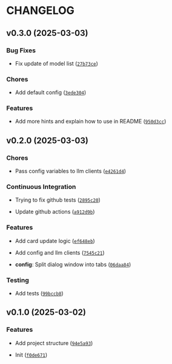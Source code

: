 # CHANGELOG


## v0.3.0 (2025-03-03)

### Bug Fixes

- Fix update of model list
  ([`27b73ce`](https://github.com/Rizhiy/anki-llm-card-fill/commit/27b73cebe95df2779c3c9a5685e9cc7180063076))

### Chores

- Add default config
  ([`3ede304`](https://github.com/Rizhiy/anki-llm-card-fill/commit/3ede3044c316110f0a942abd6de3569531c6e874))

### Features

- Add more hints and explain how to use in README
  ([`950d3cc`](https://github.com/Rizhiy/anki-llm-card-fill/commit/950d3cc3dc7a53466a914bcd75dca28f6d9e544b))


## v0.2.0 (2025-03-03)

### Chores

- Pass config variables to llm clients
  ([`e4261d4`](https://github.com/Rizhiy/anki-llm-card-fill/commit/e4261d463500e82621805a54278adc337ce93fe2))

### Continuous Integration

- Trying to fix github tests
  ([`2895c20`](https://github.com/Rizhiy/anki-llm-card-fill/commit/2895c200a70f6425373b531169d78ac27efbd04c))

- Update github actions
  ([`a912d9b`](https://github.com/Rizhiy/anki-llm-card-fill/commit/a912d9b0529921c15fa72076d51fbf78c8d80453))

### Features

- Add card update logic
  ([`ef648eb`](https://github.com/Rizhiy/anki-llm-card-fill/commit/ef648ebd0058925fe078044a8fde1443e12792ce))

- Add config and llm clients
  ([`7545c21`](https://github.com/Rizhiy/anki-llm-card-fill/commit/7545c2146bdbb93d637d60fa7a3c21aa92a8a521))

- **config**: Split dialog window into tabs
  ([`06daa84`](https://github.com/Rizhiy/anki-llm-card-fill/commit/06daa848b56f9722eacb0a0e2041f79257d44a68))

### Testing

- Add tests
  ([`99bccb8`](https://github.com/Rizhiy/anki-llm-card-fill/commit/99bccb8e65f3005a3878df2631fcddae28d00e10))


## v0.1.0 (2025-03-02)

### Features

- Add project structure
  ([`94e5a93`](https://github.com/Rizhiy/anki-llm-card-fill/commit/94e5a9359deec46513828cd163d6f5b64c50cabc))

- Init
  ([`f0de671`](https://github.com/Rizhiy/anki-llm-card-fill/commit/f0de6710d656b86973557efb56d573a3b05ec5d1))
